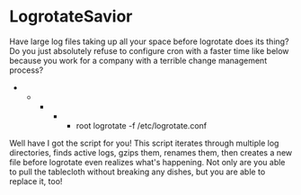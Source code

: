 # LogrotateSavior
Have large log files taking up all your space before logrotate does its thing? Do you just absolutely refuse to configure cron with a faster time like below because you work for a company with a terrible change management process?
* * * * * root logrotate -f /etc/logrotate.conf

Well have I got the script for you! This script iterates through multiple log directories, finds active logs, gzips them, renames them, then creates a new file before logrotate even realizes what's happening. Not only are you able to pull the tablecloth without breaking any dishes, but you are able to replace it, too!
